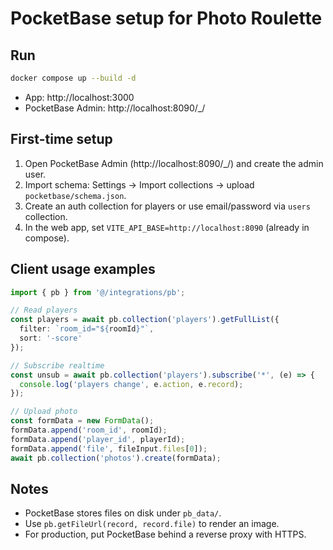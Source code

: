 # PocketBase setup for Photo Roulette

## Run
```bash
docker compose up --build -d
```
- App: http://localhost:3000
- PocketBase Admin: http://localhost:8090/_/

## First-time setup
1. Open PocketBase Admin (http://localhost:8090/_/) and create the admin user.
2. Import schema: Settings → Import collections → upload `pocketbase/schema.json`.
3. Create an auth collection for players or use email/password via `users` collection.
4. In the web app, set `VITE_API_BASE=http://localhost:8090` (already in compose).

## Client usage examples
```ts
import { pb } from '@/integrations/pb';

// Read players
const players = await pb.collection('players').getFullList({
  filter: `room_id="${roomId}"`,
  sort: '-score'
});

// Subscribe realtime
const unsub = await pb.collection('players').subscribe('*', (e) => {
  console.log('players change', e.action, e.record);
});

// Upload photo
const formData = new FormData();
formData.append('room_id', roomId);
formData.append('player_id', playerId);
formData.append('file', fileInput.files[0]);
await pb.collection('photos').create(formData);
```

## Notes
- PocketBase stores files on disk under `pb_data/`.
- Use `pb.getFileUrl(record, record.file)` to render an image.
- For production, put PocketBase behind a reverse proxy with HTTPS.
